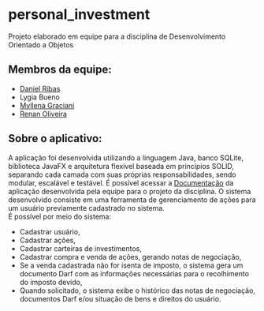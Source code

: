 # personal_investment
Projeto elaborado em equipe para a disciplina de Desenvolvimento Orientado a Objetos
## Membros da equipe:
- <a href="https://github.com/Dsribass"> Daniel Ribas </a>
- Lygia Bueno
- <a href="https://github.com/MyllaGraciani"> Myllena Graciani </a>
- <a href="https://github.com/renan-oliveira1"> Renan Oliveira </a>
## Sobre o aplicativo:
A aplicação foi desenvolvida utilizando a linguagem Java, banco SQLite, biblioteca JavaFX e arquitetura flexível baseada em princípios SOLID, separando cada camada com suas próprias responsabilidades, sendo modular, escalável e testável.
É possível acessar a [Documentação](https://github.com/lybueno/personal_investment/blob/main/Documentacao.pdf) da aplicação desenvolvida pela equipe para o projeto da disciplina.
O sistema desenvolvido consiste em uma ferramenta de gerenciamento de ações para um usuário previamente cadastrado no sistema. 
<br>É possível por meio do sistema:
- Cadastrar usuário,
- Cadastrar ações,
- Cadastrar carteiras de investimentos,
- Cadastrar compra e venda de ações, gerando notas de negociação,
- Se a venda cadastrada não for isenta de imposto, o sistema gera um documento Darf com as informações necessárias para o recolhimento do imposto devido,
- Quando solicitado, o sistema exibe o histórico das notas de negociação, documentos Darf e/ou situação de bens e direitos do usuário.
